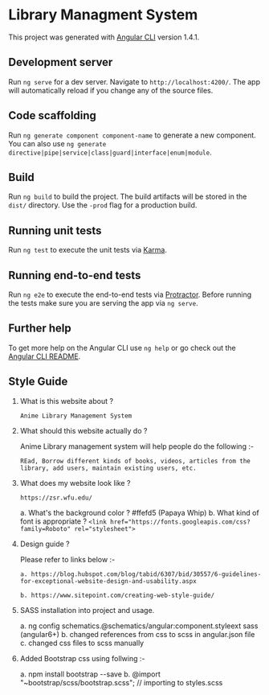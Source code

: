 <!-- Use https://stackedit.io/app to edit and test md files  -->

# Library Managment System

This project was generated with [Angular CLI](https://github.com/angular/angular-cli) version 1.4.1.

## Development server

Run `ng serve` for a dev server. Navigate to `http://localhost:4200/`. The app will automatically reload if you change any of the source files.

## Code scaffolding

Run `ng generate component component-name` to generate a new component. You can also use `ng generate directive|pipe|service|class|guard|interface|enum|module`.

## Build

Run `ng build` to build the project. The build artifacts will be stored in the `dist/` directory. Use the `-prod` flag for a production build.

## Running unit tests

Run `ng test` to execute the unit tests via [Karma](https://karma-runner.github.io).

## Running end-to-end tests

Run `ng e2e` to execute the end-to-end tests via [Protractor](http://www.protractortest.org/).
Before running the tests make sure you are serving the app via `ng serve`.

## Further help

To get more help on the Angular CLI use `ng help` or go check out the [Angular CLI README](https://github.com/angular/angular-cli/blob/master/README.md).


## Style Guide

1. What is this website about ?

       Anime Library Management System

2. What should this website actually do ?

      Anime Library management system will help people do the following :-  
  
      `REad, Borrow different kinds of books, videos, articles from the library, add users, maintain existing users, etc.`
  
3. What does my website look like ?
  
       https://zsr.wfu.edu/
  
      a. What's the background color ? #ffefd5 (Papaya Whip)
      b. What kind of font is appropriate ? 
      `<link href="https://fonts.googleapis.com/css?family=Roboto" rel="stylesheet">`
  
4. Design guide ?
    
    Please refer to links below :-
   
   `a. https://blog.hubspot.com/blog/tabid/6307/bid/30557/6-guidelines-for-exceptional-website-design-and-usability.aspx`
   
   `b. https://www.sitepoint.com/creating-web-style-guide/`

5. SASS installation into project and usage.

    a. ng config schematics.@schematics/angular:component.styleext sass (angular6+)
    b. changed references from css to scss in angular.json file
    c. changed css files to scss manually

6. Added Bootstrap css using follwing :-

    a. npm install bootstrap --save
    b. @import "~bootstrap/scss/bootstrap.scss";  // importing to styles.scss